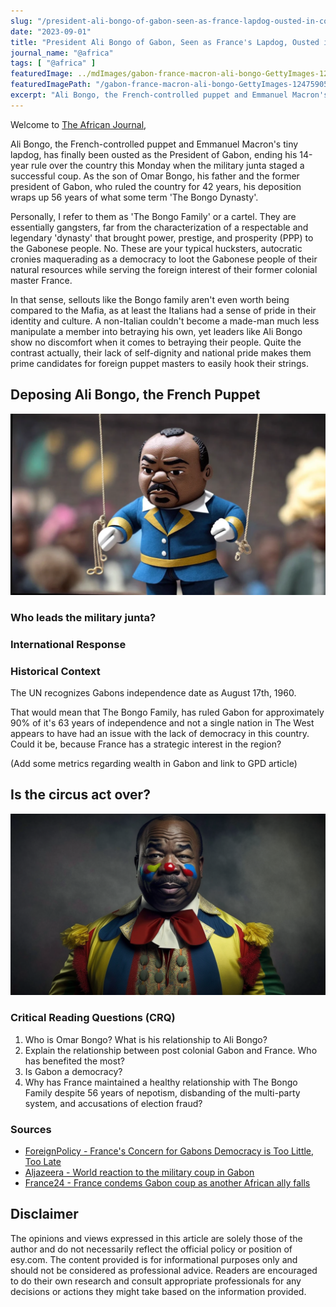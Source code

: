 ```yaml
---
slug: "/president-ali-bongo-of-gabon-seen-as-france-lapdog-ousted-in-coup-20230901-01"
date: "2023-09-01"
title: "President Ali Bongo of Gabon, Seen as France's Lapdog, Ousted in Coup"
journal_name: "@africa"
tags: [ "@africa" ]
featuredImage: ../mdImages/gabon-france-macron-ali-bongo-GettyImages-1247590579.png
featuredImagePath: "/gabon-france-macron-ali-bongo-GettyImages-1247590579.png"
excerpt: "Ali Bongo, the French-controlled puppet and Emmanuel Macron's tiny lapdog, has finally been ousted as the President of Gabon, ending his 14-year rule over the country this Monday when the military junta staged a successful coup."
---
```



Welcome to [The African Journal][TAJ],


Ali Bongo, the French-controlled puppet and Emmanuel Macron's tiny lapdog, has finally been ousted as the President of Gabon, ending his 14-year rule over the country this Monday when the military junta staged a successful coup. As the son of Omar Bongo, his father and the former president of Gabon, who ruled the country for 42 years, his deposition wraps up 56 years of what some term 'The Bongo Dynasty'.

Personally, I refer to them as 'The Bongo Family' or a cartel. They are essentially gangsters, far from the characterization of a respectable and legendary 'dynasty' that brought power, prestige, and prosperity (PPP) to the Gabonese people. No. These are your typical hucksters, autocratic cronies maquerading as a democracy to loot the Gabonese people of their natural resources while serving the foreign interest of their former colonial master France.

In that sense, sellouts like the Bongo family aren't even worth being compared to the Mafia, as at least the Italians had a sense of pride in their identity and culture. A non-Italian couldn't become a made-man much less manipulate a member into betraying his own, yet leaders like Ali Bongo show no discomfort when it comes to betraying their people. Quite the contrast actually, their lack of self-dignity and national pride makes them prime candidates for foreign puppet masters to easily hook their strings. 


## Deposing Ali Bongo, the French Puppet

![Ali Bongo in Clown](../mdImages/ali-bongo-puppet.png)



### Who leads the military junta?


### International Response


### Historical Context

The UN recognizes Gabons independence date as August 17th, 1960. 

That would mean that The Bongo Family, has ruled Gabon for approximately 90% of it's 63 years of independence and not a single nation in The West appears to have had an issue with the lack of democracy in this country. Could it be, because France has a strategic interest in the region?

(Add some metrics regarding wealth in Gabon and link to GPD article)


## Is the circus act over?
![Ali Bongo in Clown](../mdImages/ali-bongo-the-clown.png)

### Critical Reading Questions (CRQ)

1. Who is Omar Bongo? What is his relationship to Ali Bongo?
2. Explain the relationship between post colonial Gabon and France. Who has benefited the most?
3. Is Gabon a democracy?
4. Why has France maintained a healthy relationship with The Bongo Family despite 56 years of nepotism, disbanding of the multi-party system, and accusations of election fraud?



<!-- Notes
* Link to another journal or essay where we break down the Bongo families theft of the nations resources. Compare them to other leaders in the area that have stolen national wealth to buy houses and cars in the U.S and Europe. Show images of these homes and compare to images of the African homes in the countries these men led.
*  -->
 ### Sources
 * <ins>[ForeignPolicy - France's Concern for Gabons Democracy is Too Little, Too Late][FP]</ins>
 * <ins>[Aljazeera - World reaction to the military coup in Gabon ][Aljazeera]</ins>
 * <ins>[France24 - France condems Gabon coup as another African ally falls][France24]</ins>


## Disclaimer

The opinions and views expressed in this article are solely those of the author and do not necessarily reflect the official policy or position of esy.com. The content provided is for informational purposes only and should not be considered as professional advice. Readers are encouraged to do their own research and consult appropriate professionals for any decisions or actions they might take based on the information provided.


[TAJ]: https://www.esy.com/@africa
[France24]: https://www.france24.com/en/live-news/20230830-france-condemns-gabon-coup-as-another-african-ally-falls
[Aljazeera]: https://www.aljazeera.com/news/2023/8/30/world-reaction-to-the-military-coup-in-gabon
[FP]: https://foreignpolicy.com/2023/08/31/gabon-coup-military-africa-france-history-sahel-democracy/